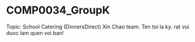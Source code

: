 # COMP0034_GroupK
Topic: School Catering (DinnersDirect)
Xin Chao team. 
Ten toi la ky. rat vui duoc lam quen voi ban!
